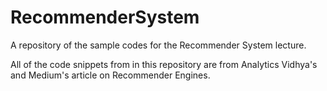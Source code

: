 # RecommenderSystem
A repository of the sample codes for the Recommender System lecture.

All of the code snippets from in this repository are from Analytics Vidhya's and Medium's
article on Recommender Engines.

